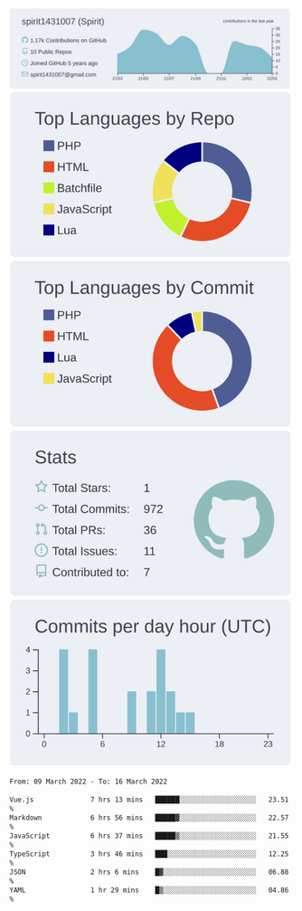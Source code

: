 [![](https://raw.githubusercontent.com/spirit1431007/spirit1431007/master/profile-summary-card-output/nord_bright/0-profile-details.svg)](https://git.io/spiritx)
[![](https://raw.githubusercontent.com/spirit1431007/spirit1431007/master/profile-summary-card-output/nord_bright/1-repos-per-language.svg)](https://git.io/spiritx) [![](https://raw.githubusercontent.com/spirit1431007/spirit1431007/master/profile-summary-card-output/nord_bright/2-most-commit-language.svg)](https://git.io/spiritx)
[![](https://raw.githubusercontent.com/spirit1431007/spirit1431007/master/profile-summary-card-output/nord_bright/3-stats.svg)](https://git.io/spiritx) [![](https://raw.githubusercontent.com/spirit1431007/spirit1431007/master/profile-summary-card-output/nord_bright/4-productive-time.svg)](https://git.io/spiritx)

<!--START_SECTION:waka-->

```text
From: 09 March 2022 - To: 16 March 2022

Vue.js              7 hrs 13 mins   ██████░░░░░░░░░░░░░░░░░░░   23.51 %
Markdown            6 hrs 56 mins   █████▓░░░░░░░░░░░░░░░░░░░   22.57 %
JavaScript          6 hrs 37 mins   █████▒░░░░░░░░░░░░░░░░░░░   21.55 %
TypeScript          3 hrs 46 mins   ███░░░░░░░░░░░░░░░░░░░░░░   12.25 %
JSON                2 hrs 6 mins    █▓░░░░░░░░░░░░░░░░░░░░░░░   06.88 %
YAML                1 hr 29 mins    █▒░░░░░░░░░░░░░░░░░░░░░░░   04.86 %
```

<!--END_SECTION:waka-->
